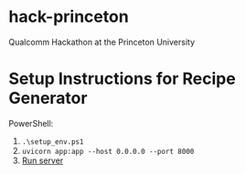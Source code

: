 # hack-princeton
Qualcomm Hackathon at the Princeton University 

# Setup Instructions for Recipe Generator

PowerShell: 
1. `.\setup_env.ps1`
2. `uvicorn app:app --host 0.0.0.0 --port 8000`
3. [Run server](http://localhost:8000)
